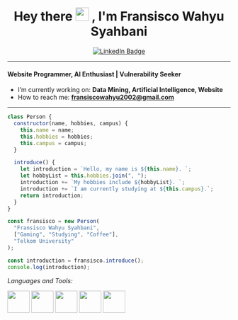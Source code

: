 <h1 align="center">
  Hey there
  <img src="https://media.giphy.com/media/hvRJCLFzcasrR4ia7z/giphy.gif" width="30px"/>
  , I'm Fransisco Wahyu Syahbani
</h1>

<div id="header" align="center">
  <a href="https://www.linkedin.com/in/fransisco-wahyu/">
    <img src="https://img.shields.io/badge/LinkedIn-blue?style=for-the-badge&logo=linkedin&logoColor=white" alt="LinkedIn Badge"/>
  </a>
</div>

---

<h4 align="Left">Website Programmer, AI Enthusiast | Vulnerability Seeker</h4>

- I’m currently working on: **Data Mining, Artificial Intelligence, Website**  
- How to reach me: **fransiscowahyu2002@gmail.com**

---

```javascript
class Person {
  constructor(name, hobbies, campus) {
    this.name = name;
    this.hobbies = hobbies;
    this.campus = campus;
  }

  introduce() {
    let introduction = `Hello, my name is ${this.name}. `;
    let hobbyList = this.hobbies.join(", ");
    introduction += `My hobbies include ${hobbyList}. `;
    introduction += `I am currently studying at ${this.campus}.`;
    return introduction;
  }
}

const fransisco = new Person(
  "Fransisco Wahyu Syahbani",
  ["Gaming", "Studying", "Coffee"],
  "Telkom University"
);

const introduction = fransisco.introduce();
console.log(introduction);
```

*Languages and Tools:*

<p align="left">
    <img src="https://media3.giphy.com/media/ln7z2eWriiQAllfVcn/200w.webp" width="50">
    <img src="https://media3.giphy.com/media/kdFc8fubgS31b8DsVu/giphy.webp" width="50">
    <img src="https://i.giphy.com/media/LMt9638dO8dftAjtco/200.webp" width="50">
    <img src="https://i.giphy.com/media/eNAsjO55tPbgaor7ma/200w.webp" width="50">
    <img src="https://i.giphy.com/media/IdyAQJVN2kVPNUrojM/200.webp" width="50">
  
</p>
